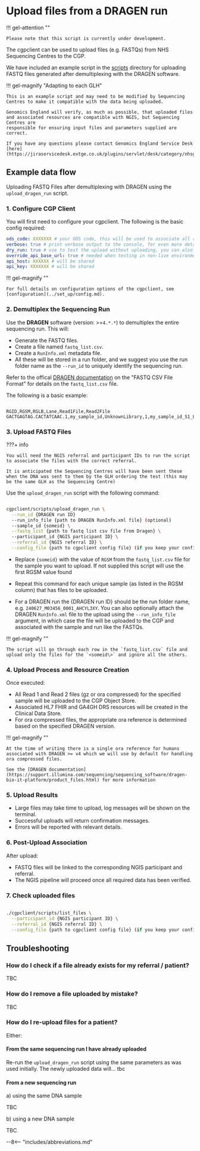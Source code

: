 # Upload files from a DRAGEN run

!!! gel-attention ""

    Please note that this script is currently under development.

The cgpclient can be used to upload files (e.g. FASTQs) from NHS Sequencing Centres to the CGP.

We have included an example script in the [scripts](https://github.com/NHS-NGS/cgpclient/tree/main/cgpclient/scripts) directory for uploading FASTQ files generated after demultiplexing with the DRAGEN software.

!!! gel-magnify "Adapting to each GLH"

    This is an example script and may need to be modified by Sequencing Centres to make it compatible with the data being uploaded.

    Genomics England will verify, as much as possible, that uploaded files and associated resources are compatible with NGIS, but Sequencing Centres are 
    responsible for ensuring input files and parameters supplied are correct.

    If you have any questions please contact Genomics England Service Desk [here](https://jiraservicedesk.extge.co.uk/plugins/servlet/desk/category/nhsglh)

## Example data flow

Uploading FASTQ Files after demultiplexing with DRAGEN using the `upload_dragen_run` script.

### 1. Configure CGP Client

You will first need to configure your cgpclient. The following is the basic config required:
 
``` yaml
ods_code: XXXXXXX # your ODS code, this will be used to associate all resources with your organisation
verbose: true # print verbose output to the console, for even more detail you can use --debug or debug: true
dry_run: true # use to test the upload without uploading, you can also use the --dry_run command line argument, exclude or set to false to upload the data
override_api_base_url: true # needed when testing in non-live environments
api_host: XXXXXX # will be shared
api_key: XXXXXXX # will be shared
```

!!! gel-magnify ""

    For full details on configuration options of the cgpclient, see [configuration](../set_up/config.md).

### 2. Demultiplex the Sequencing Run

Use the **DRAGEN** software (version: >=`4.*.*`) to demultiplex the entire sequencing run. This will:

- Generate the FASTQ files.
- Create a file named `fastq_list.csv`.
- Create a `RunInfo.xml` metadata file.
- All these will be stored in a run folder, and we suggest you use the run folder name as the `--run_id` to uniquely identify the sequencing run.

Refer to the offical [DRAGEN documentation](https://support-docs.illumina.com/SW/DRAGEN_v39/Content/SW/DRAGEN/Inputfiles_fDG.htm) on the "FASTQ CSV File Format" for details on the `fastq_list.csv` file.

The following is a basic example:

``` csv

RGID,RGSM,RGLB,Lane,Read1File,Read2File
GACTGAGTAG.CACTATCAAC.1,my_sample_id,UnknownLibrary,1,my_sample_id_S1_L001_R1_001.fastq.ora,my_sample_id_S1_L001_R2_001.fastq.ora

```

### 3. Upload FASTQ Files

???+ info

    You will need the NGIS referral and participant IDs to run the script to associate the files with the correct referral.

    It is anticipated the Sequencing Centres will have been sent these when the DNA was sent to them by the GLH ordering the test (this may be the same GLH as the Sequencing Centre)

Use the `upload_dragen_run` script with the following command:

``` bash

cgpclient/scripts/upload_dragen_run \
  --run_id {DRAGEN run ID}
  --run_info_file {path to DRAGEN RunInfo.xml file} (optional)
  --sample_id {someid} \
  --fastq_list {path to fastq list csv file from Dragen} \ 
  --participant_id {NGIS participant ID} \
  --referral_id {NGIS referral ID} \
  --config_file {path to cgpclient config file} (if you keep your config in ~/.cgpclient/config.yaml this file will be read by default and you don't need to specify it here)

```

  

- Replace `{someid}` with the value of `RGSM` from the `fastq_list.csv` file for the sample you want to upload. If not supplied this script will use the first RGSM value found
- Repeat this command for each unique sample (as listed in the RGSM column) that has files to be uploaded.

- For a DRAGEN run the {DRAGEN run ID} should be the run folder name, e.g. `240627_M03456_0001_AHCYL3XY`. You can also optionally attach the DRAGEN `RunInfo.xml` file to the upload using the `--run_info_file` argument, in which case the file will be uploaded to the CGP and associated with the sample and run like the FASTQs.

!!! gel-magnify ""

    The script will go through each row in the `fastq_list.csv` file and upload only the files for the `<someid\>` and ignore all the others.

    
### 4. Upload Process and Resource Creation

Once executed:

- All Read 1 and Read 2 files (gz or ora compressed) for the specified sample will be uploaded to the CGP Object Store.
- Associated HL7 FHIR and GA4GH DRS resources will be created in the Clinical Data Store.
- For ora compressed files, the appropriate ora reference is determined based on the specified DRAGEN version.

!!! gel-magnify ""

    At the time of writing there is a single ora reference for humans associated with DRAGEN >= v4 which we will use by default for handling ora compressed files.

    See the [DRAGEN documentation](https://support.illumina.com/sequencing/sequencing_software/dragen-bio-it-platform/product_files.html) for more information 

### 5. Upload Results

- Large files may take time to upload, log messages will be shown on the terminal. 
- Successful uploads will return confirmation messages.
- Errors will be reported with relevant details.

### 6. Post-Upload Association

After upload:

- FASTQ files will be linked to the corresponding NGIS participant and referral.
- The NGIS pipeline will proceed once all required data has been verified.

### 7. Check uploaded files 

``` bash

./cgpclient/scripts/list_files \
  --participant_id {NGIS participant ID} \
  --referral_id {NGIS referral ID} \
  --config_file {path to cgpclient config file} (if you keep your config in ~/.cgpclient/config.yaml this file will be read by default and you don't need to specify it here)

```

## Troubleshooting

### How do I check if a file already exists for my referral / patient?

TBC

### How do I remove a file uploaded by mistake?

TBC

### How do I re-upload files for a patient?

Either:

#### From the same sequencing run I have already uploaded

Re-run the `upload_dragen_run` script using the same parameters as was used initially. The newly uploaded data will... tbc

#### From a new sequencing run

a) using the same DNA sample

TBC

b) using a new DNA sample

TBC

--8<-- "includes/abbreviations.md"
